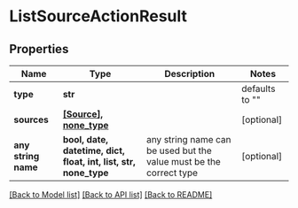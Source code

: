 # ListSourceActionResult

## Properties
Name | Type | Description | Notes
------------ | ------------- | ------------- | -------------
**type** | **str** |  | defaults to ""
**sources** | [**[Source], none_type**](Source.md) |  | [optional] 
**any string name** | **bool, date, datetime, dict, float, int, list, str, none_type** | any string name can be used but the value must be the correct type | [optional]

[[Back to Model list]](../README.md#documentation-for-models) [[Back to API list]](../README.md#documentation-for-api-endpoints) [[Back to README]](../README.md)


